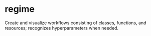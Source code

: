 # regime
Create and visualize workflows consisting of classes, functions, and resources; recognizes hyperparameters when needed.
